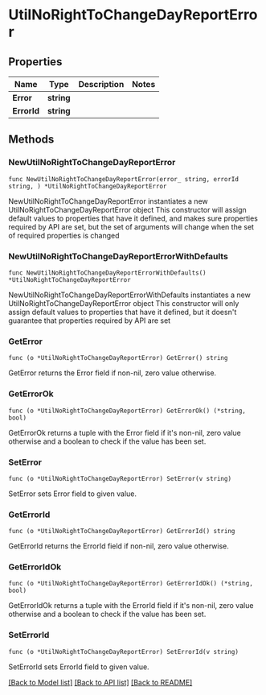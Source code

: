 # UtilNoRightToChangeDayReportError

## Properties

Name | Type | Description | Notes
------------ | ------------- | ------------- | -------------
**Error** | **string** |  | 
**ErrorId** | **string** |  | 

## Methods

### NewUtilNoRightToChangeDayReportError

`func NewUtilNoRightToChangeDayReportError(error_ string, errorId string, ) *UtilNoRightToChangeDayReportError`

NewUtilNoRightToChangeDayReportError instantiates a new UtilNoRightToChangeDayReportError object
This constructor will assign default values to properties that have it defined,
and makes sure properties required by API are set, but the set of arguments
will change when the set of required properties is changed

### NewUtilNoRightToChangeDayReportErrorWithDefaults

`func NewUtilNoRightToChangeDayReportErrorWithDefaults() *UtilNoRightToChangeDayReportError`

NewUtilNoRightToChangeDayReportErrorWithDefaults instantiates a new UtilNoRightToChangeDayReportError object
This constructor will only assign default values to properties that have it defined,
but it doesn't guarantee that properties required by API are set

### GetError

`func (o *UtilNoRightToChangeDayReportError) GetError() string`

GetError returns the Error field if non-nil, zero value otherwise.

### GetErrorOk

`func (o *UtilNoRightToChangeDayReportError) GetErrorOk() (*string, bool)`

GetErrorOk returns a tuple with the Error field if it's non-nil, zero value otherwise
and a boolean to check if the value has been set.

### SetError

`func (o *UtilNoRightToChangeDayReportError) SetError(v string)`

SetError sets Error field to given value.


### GetErrorId

`func (o *UtilNoRightToChangeDayReportError) GetErrorId() string`

GetErrorId returns the ErrorId field if non-nil, zero value otherwise.

### GetErrorIdOk

`func (o *UtilNoRightToChangeDayReportError) GetErrorIdOk() (*string, bool)`

GetErrorIdOk returns a tuple with the ErrorId field if it's non-nil, zero value otherwise
and a boolean to check if the value has been set.

### SetErrorId

`func (o *UtilNoRightToChangeDayReportError) SetErrorId(v string)`

SetErrorId sets ErrorId field to given value.



[[Back to Model list]](../README.md#documentation-for-models) [[Back to API list]](../README.md#documentation-for-api-endpoints) [[Back to README]](../README.md)


